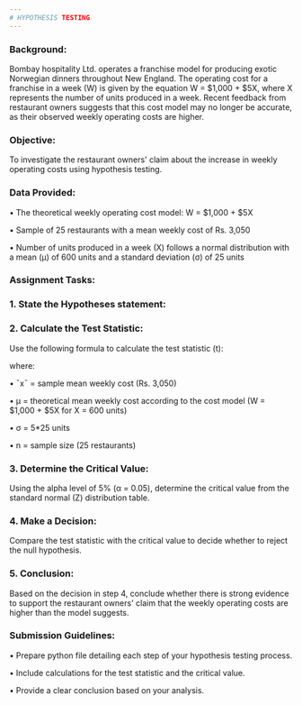 ```yaml
---
# HYPOTHESIS TESTING
---
```


### Background:

Bombay hospitality Ltd. operates a franchise model for producing exotic Norwegian dinners throughout New England. The operating cost for a franchise in a week (W) is given by the equation W = $1,000 + $5X, where X represents the number of units produced in a week. Recent feedback from restaurant owners suggests that this cost model may no longer be accurate, as their observed weekly operating costs are higher.

### Objective:

To investigate the restaurant owners' claim about the increase in weekly operating costs using hypothesis testing.

### Data Provided:

•	The theoretical weekly operating cost model: W = $1,000 + $5X

•	Sample of 25 restaurants with a mean weekly cost of Rs. 3,050

•	Number of units produced in a week (X) follows a normal distribution with a mean (μ) of 600 units and a standard deviation (σ) of 25 units

### Assignment Tasks:

### 1. State the Hypotheses statement:

### 2. Calculate the Test Statistic:
Use the following formula to calculate the test statistic (t):

where:

•	ˉxˉ = sample mean weekly cost (Rs. 3,050)

•	μ = theoretical mean weekly cost according to the cost model (W = $1,000 + $5X for X = 600 units)

•	σ = 5*25 units

•	n = sample size (25 restaurants)

### 3. Determine the Critical Value:

Using the alpha level of 5% (α = 0.05), determine the critical value from the standard normal (Z) distribution table.

### 4. Make a Decision:

Compare the test statistic with the critical value to decide whether to reject the null hypothesis.

### 5. Conclusion:

Based on the decision in step 4, conclude whether there is strong evidence to support the restaurant owners' claim that the weekly operating costs are higher than the model suggests.


### Submission Guidelines:

•	Prepare python file detailing each step of your hypothesis testing process.

•	Include calculations for the test statistic and the critical value.

•	Provide a clear conclusion based on your analysis.

